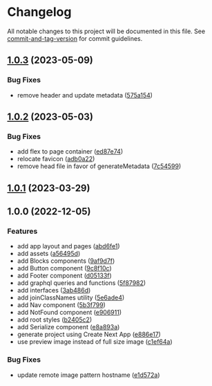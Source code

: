 # Changelog

All notable changes to this project will be documented in this file. See [commit-and-tag-version](https://github.com/absolute-version/commit-and-tag-version) for commit guidelines.

## [1.0.3](https://github.com/hjbugajski/marco-santana-portfolio/compare/v1.0.2...v1.0.3) (2023-05-09)

### Bug Fixes

- remove header and update metadata ([575a154](https://github.com/hjbugajski/marco-santana-portfolio/commit/575a154358daaa09c171f65e54cd29d66a1f0d46))

## [1.0.2](https://github.com/hjbugajski/marco-santana-portfolio/compare/v1.0.1...v1.0.2) (2023-05-03)

### Bug Fixes

- add flex to page container ([ed87e74](https://github.com/hjbugajski/marco-santana-portfolio/commit/ed87e7430253da5471b5a53fcd241a66e6e44aac))
- relocate favicon ([adb0a22](https://github.com/hjbugajski/marco-santana-portfolio/commit/adb0a22c8cd49417f623e8dafbc33a2381084657))
- remove head file in favor of generateMetadata ([7c54599](https://github.com/hjbugajski/marco-santana-portfolio/commit/7c545998d05a5653bd89cad129a5331e2d5fdedb))

## [1.0.1](https://github.com/hjbugajski/marco-santana-portfolio/compare/v1.0.0...v1.0.1) (2023-03-29)

## 1.0.0 (2022-12-05)

### Features

- add app layout and pages ([abd6fe1](https://github.com/hjbugajski/marco-santana-portfolio/commit/abd6fe1528d38ae0e646d13983af7c352ff1cbf8))
- add assets ([a56495d](https://github.com/hjbugajski/marco-santana-portfolio/commit/a56495df4ed516022e9c9cbff2240c8980d60588))
- add Blocks components ([9af9d7f](https://github.com/hjbugajski/marco-santana-portfolio/commit/9af9d7f7dc9a9c906f48f6f3be0436f18f61d415))
- add Button component ([9c8f10c](https://github.com/hjbugajski/marco-santana-portfolio/commit/9c8f10c476316b9e491c832c882150b61db0791c))
- add Footer component ([d05133f](https://github.com/hjbugajski/marco-santana-portfolio/commit/d05133fe5c31609bb85c8039dc8a37518bc37e9e))
- add graphql queries and functions ([5f87982](https://github.com/hjbugajski/marco-santana-portfolio/commit/5f87982ec3378d3bdc624deb18539b614e435e48))
- add interfaces ([3ab486d](https://github.com/hjbugajski/marco-santana-portfolio/commit/3ab486dd94dd3f8e0756059886d6f0acad1dbc41))
- add joinClassNames utility ([5e6ade4](https://github.com/hjbugajski/marco-santana-portfolio/commit/5e6ade4e72b74d9b8048d3fcd8c946edab7593af))
- add Nav component ([5b3f799](https://github.com/hjbugajski/marco-santana-portfolio/commit/5b3f799f179a7cba25d09f882d9e8a232bd067cd))
- add NotFound component ([e906911](https://github.com/hjbugajski/marco-santana-portfolio/commit/e906911e56cd2779534823d901c56e5b1f163e42))
- add root styles ([b2405c2](https://github.com/hjbugajski/marco-santana-portfolio/commit/b2405c2069d5347bf9f78390edcfcbe837a7ba22))
- add Serialize component ([e8a893a](https://github.com/hjbugajski/marco-santana-portfolio/commit/e8a893ac1c597d2bb39ac3bcca261ba5bde35d90))
- generate project using Create Next App ([e886e17](https://github.com/hjbugajski/marco-santana-portfolio/commit/e886e171e1183b5cecf1f0363acc6e28dcdd471a))
- use preview image instead of full size image ([c1ef64a](https://github.com/hjbugajski/marco-santana-portfolio/commit/c1ef64a55afbefd3b4ab42be27cd38eda24253c9))

### Bug Fixes

- update remote image pattern hostname ([e1d572a](https://github.com/hjbugajski/marco-santana-portfolio/commit/e1d572a2c78feaf3aa5ddbec138a2865137155e9))
